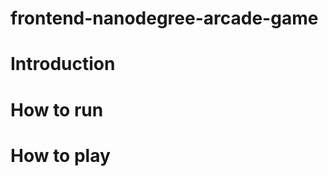 frontend-nanodegree-arcade-game
===============================

# Introduction


# How to run


# How to play

